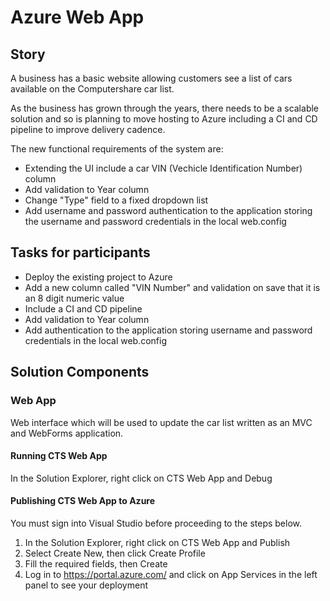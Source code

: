 # Azure Web App

## Story

A business has a basic website allowing customers see a list of cars available on the Computershare car list.

As the business has grown through the years, there needs to be a scalable solution and so is planning to move hosting to Azure including a CI and CD pipeline to improve delivery cadence.

The new functional requirements of the system are:

- Extending the UI include a car VIN (Vechicle Identification Number) column
- Add validation to Year column 
- Change "Type" field to a fixed dropdown list 
- Add username and password authentication to the application storing the username and password credentials in the local web.config

## Tasks for participants

- Deploy the existing project to Azure 
- Add a new column called "VIN  Number" and validation on save that it is an 8 digit numeric value
- Include a CI and CD pipeline
- Add validation to Year column 
- Add authentication to the application storing username and password credentials in the local web.config

## Solution Components

### Web App

Web interface which will be used to update the car list written as an MVC and WebForms application. 

#### Running CTS Web App

In the Solution Explorer, right click on CTS Web App and Debug

#### Publishing CTS Web App to Azure

You must sign into Visual Studio before proceeding to the steps below.

1. In the Solution Explorer, right click on CTS Web App and Publish
2. Select Create New, then click Create Profile
3. Fill the required fields, then Create
4. Log in to https://portal.azure.com/ and click on App Services in the left panel to see your deployment
